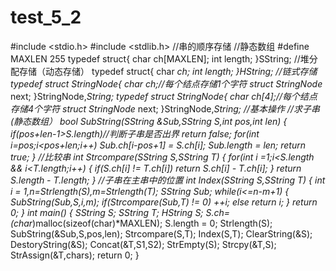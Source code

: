 # test_5_2
#include <stdio.h>
#include <stdlib.h>
//串的顺序存储
//静态数组
#define MAXLEN 255
typedef struct{
	char ch[MAXLEN];
	int length;
}SString;
//堆分配存储（动态存储）
typedef struct{
	char *ch;
	int length;
}HString;
//链式存储
typedef struct StringNode{
	char ch;//每个结点存储1个字符
	struct StringNode* next;
}StringNode,*String;
typedef struct StringNode{
	char ch[4];//每个结点存储4个字符
	struct StringNode* next;
}StringNode,*String;
//基本操作
//求子串(静态数组）
bool SubString(SString &Sub,SString S,int pos,int len)
{
	if(pos+len-1>S.length)//判断子串是否出界
		return false;
	for(int i=pos;i<pos+len;i++)
		Sub.ch[i-pos+1] = S.ch[i];
	Sub.length = len;
	return true;
}
//比较串
int Strcompare(SString S,SString T)
{
	for(int i =1;i<S.length && i<T.length;i++)
	{
		if(S.ch[i] != T.ch[i])
			return S.ch[i] - T.ch[i];
	}
	return S.length - T.length;
}
//子串在主串中的位置
int Index(SString S,SString T)
{
	int i = 1,n=Strlength(S),m=Strlength(T);
	SString Sub;
	while(i<=n-m+1)
	{
		SubString(Sub,S,i,m);
		if(Strcompare(Sub,T) != 0)
			++i;
		else
			return i;
	}
	return 0;
}
int main()
{
	SString S;
	SString T;
	HString S;
	S.ch=(char*)malloc(sizeof(char)*MAXLEN);
	S.length = 0;
	Strlength(S);
	SubString(&Sub,S,pos,len);
	Strcompare(S,T);
	Index(S,T);
	ClearString(&S);
	DestoryString(&S);
	Concat(&T,S1,S2);
	StrEmpty(S);
	Strcpy(&T,S);
	StrAssign(&T,chars);
	return 0;
}

